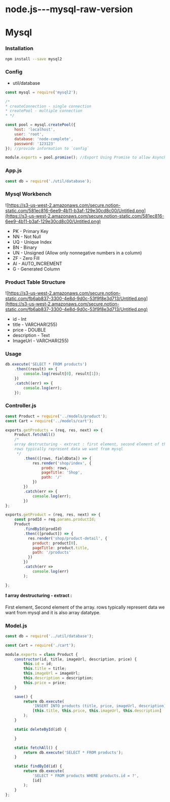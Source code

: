 # node.js---mysql-raw-version

# Mysql

### Installation

```bash
npm install --save mysql2
```

### Config

- util/database

```jsx
const mysql = require('mysql2');

/*
* createConnection - single connection
* createPool - multiple connection
* */

const pool = mysql.createPool({
    host: 'localhost',
    user: 'root',
    database: 'node-complete',
    password: '123123'
}); //provide information to `config`

module.exports = pool.promise(); //Export Using Promise to allow Asynchronous Task
```

### App.js

```jsx
const db = require('./util/database');
```

### Mysql Workbench

![https://s3-us-west-2.amazonaws.com/secure.notion-static.com/581ec816-6ee9-4b11-b3af-129e30cd8c00/Untitled.png](https://s3-us-west-2.amazonaws.com/secure.notion-static.com/581ec816-6ee9-4b11-b3af-129e30cd8c00/Untitled.png)

- PK - Primary Key
- NN - Not Null
- UQ - Unique Index
- BN - Binary
- UN - Unsigned (Allow only nonnegative numbers in a column)
- ZF - Zero Fill
- AI - AUTO_INCREMENT
- G - Generated Column

### Product Table Structure

![https://s3-us-west-2.amazonaws.com/secure.notion-static.com/fb6ab837-3300-4e8d-9d0c-53f9f8e3d713/Untitled.png](https://s3-us-west-2.amazonaws.com/secure.notion-static.com/fb6ab837-3300-4e8d-9d0c-53f9f8e3d713/Untitled.png)

- id - Int
- title - VARCHAR(255)
- price - DOUBLE
- description - Text
- ImageUrl - VARCHAR(255)

### Usage

```jsx
db.execute('SELECT * FROM products')
    .then((result) => {
        console.log(result[0], result[1]);
    })
    .catch((err) => {
        console.log(err);
    });
```

### Controller.js

```jsx
const Product = require('../models/product');
const Cart = require('../models/cart');

exports.getProducts = (req, res, next) => {
    Product.fetchAll()
    /*
    array destructuring - extract : first element, second element of the array
    rows typically represent data we want from mysql
     */
        .then(([rows, fieldData]) => {
            res.render('shop/index', {
                prods: rows,
                pageTitle: 'Shop',
                path: '/'
            })
        })
        .catch(err => {
            console.log(err);
        })
};

exports.getProduct = (req, res, next) => {
    const prodId = req.params.productId;
    Product
        .findById(prodId)
        .then(([product]) => {
          res.render('shop/product-detail', {
            product: product[0],
            pageTitle: product.title,
            path: '/products'
          })
        })
        .catch(err =>
            console.log(err)
        );

};
```

**❗️ array destructuring - extract :** 

First element, Second element of the array.
rows typically represent data we want from mysql and it is also array datatype.

### Model.js

```jsx
const db = require('../util/database');

const Cart = require('./cart');

module.exports = class Product {
    constructor(id, title, imageUrl, description, price) {
        this.id = id;
        this.title = title;
        this.imageUrl = imageUrl;
        this.description = description;
        this.price = price;
    }

    save() {
        return db.execute(
            'INSERT INTO products (title, price, imageUrl, description) VALUES (?, ?, ?, ?)',
            [this.title, this.price, this.imageUrl, this.description]
        );
    }

    static deleteById(id) {

    }

    static fetchAll() {
        return db.execute('SELECT * FROM products');
    }

    static findById(id) {
        return db.execute(
            'SELECT * FROM products WHERE products.id = ?',
            [id]
        );
    }
};
```
